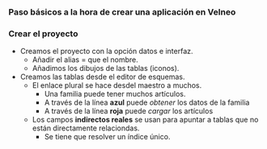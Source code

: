 


### Paso básicos a la hora de crear una aplicación en Velneo
### Crear el proyecto
* Creamos el proyecto con la opción datos e interfaz.
  * Añadir el alias = que el nombre.
  * Añadimos los dibujos de las tablas (iconos).
* Creamos las tablas desde el editor de esquemas.
  *  El enlace plural se hace desdel maestro a muchos.
     * Una familia puede tener muchos artículos.
     * A través de la línea **azul** puede *obtener* los datos de la familia
     *  A través de la línea **roja** puede *cargar* los artículos
   * Los campos **indirectos reales** se usan para apuntar a tablas que no están directamente relaciondas.
     * Se tiene que resolver un índice único.  

<!--stackedit_data:
eyJoaXN0b3J5IjpbLTE0MTE2OTEwMTgsODMwMTE5MzE4LDE0OD
A0ODMxODYsNDA1ODQwNzg2LDExMjc5NTY4MzJdfQ==
-->